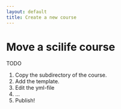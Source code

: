 ```yaml
---
layout: default
title: Create a new course
---
```


# Move a scilife course

TODO

1. Copy the subdirectory of the course.
2. Add the template.
3. Edit the yml-file
4. ...
5. Publish!
